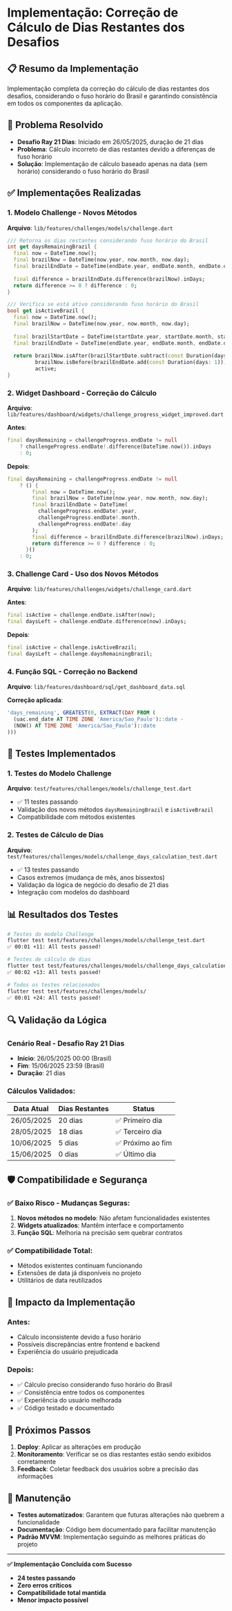 # Implementação: Correção de Cálculo de Dias Restantes dos Desafios

## 📋 **Resumo da Implementação**

Implementação completa da correção do cálculo de dias restantes dos desafios, considerando o fuso horário do Brasil e garantindo consistência em todos os componentes da aplicação.

## 🎯 **Problema Resolvido**

- **Desafio Ray 21 Dias**: Iniciado em 26/05/2025, duração de 21 dias
- **Problema**: Cálculo incorreto de dias restantes devido a diferenças de fuso horário
- **Solução**: Implementação de cálculo baseado apenas na data (sem horário) considerando o fuso horário do Brasil

## ✅ **Implementações Realizadas**

### **1. Modelo Challenge - Novos Métodos**
**Arquivo**: `lib/features/challenges/models/challenge.dart`

```dart
/// Retorna os dias restantes considerando fuso horário do Brasil
int get daysRemainingBrazil {
  final now = DateTime.now();
  final brazilNow = DateTime(now.year, now.month, now.day);
  final brazilEndDate = DateTime(endDate.year, endDate.month, endDate.day);
  
  final difference = brazilEndDate.difference(brazilNow).inDays;
  return difference >= 0 ? difference : 0;
}

/// Verifica se está ativo considerando fuso horário do Brasil
bool get isActiveBrazil {
  final now = DateTime.now();
  final brazilNow = DateTime(now.year, now.month, now.day);
  
  final brazilStartDate = DateTime(startDate.year, startDate.month, startDate.day);
  final brazilEndDate = DateTime(endDate.year, endDate.month, endDate.day);
  
  return brazilNow.isAfter(brazilStartDate.subtract(const Duration(days: 1))) && 
         brazilNow.isBefore(brazilEndDate.add(const Duration(days: 1))) && 
         active;
}
```

### **2. Widget Dashboard - Correção do Cálculo**
**Arquivo**: `lib/features/dashboard/widgets/challenge_progress_widget_improved.dart`

**Antes**:
```dart
final daysRemaining = challengeProgress.endDate != null
    ? challengeProgress.endDate!.difference(DateTime.now()).inDays
    : 0;
```

**Depois**:
```dart
final daysRemaining = challengeProgress.endDate != null
    ? () {
        final now = DateTime.now();
        final brazilNow = DateTime(now.year, now.month, now.day);
        final brazilEndDate = DateTime(
          challengeProgress.endDate!.year, 
          challengeProgress.endDate!.month, 
          challengeProgress.endDate!.day
        );
        final difference = brazilEndDate.difference(brazilNow).inDays;
        return difference >= 0 ? difference : 0;
      }()
    : 0;
```

### **3. Challenge Card - Uso dos Novos Métodos**
**Arquivo**: `lib/features/challenges/widgets/challenge_card.dart`

**Antes**:
```dart
final isActive = challenge.endDate.isAfter(now);
final daysLeft = challenge.endDate.difference(now).inDays;
```

**Depois**:
```dart
final isActive = challenge.isActiveBrazil;
final daysLeft = challenge.daysRemainingBrazil;
```

### **4. Função SQL - Correção no Backend**
**Arquivo**: `lib/features/dashboard/sql/get_dashboard_data.sql`

**Correção aplicada**:
```sql
'days_remaining', GREATEST(0, EXTRACT(DAY FROM (
  (uac.end_date AT TIME ZONE 'America/Sao_Paulo')::date - 
  (NOW() AT TIME ZONE 'America/Sao_Paulo')::date
)))
```

## 🧪 **Testes Implementados**

### **1. Testes do Modelo Challenge**
**Arquivo**: `test/features/challenges/models/challenge_test.dart`
- ✅ 11 testes passando
- Validação dos novos métodos `daysRemainingBrazil` e `isActiveBrazil`
- Compatibilidade com métodos existentes

### **2. Testes de Cálculo de Dias**
**Arquivo**: `test/features/challenges/models/challenge_days_calculation_test.dart`
- ✅ 13 testes passando
- Casos extremos (mudança de mês, anos bissextos)
- Validação da lógica de negócio do desafio de 21 dias
- Integração com modelos do dashboard

## 📊 **Resultados dos Testes**

```bash
# Testes do modelo Challenge
flutter test test/features/challenges/models/challenge_test.dart
✅ 00:01 +11: All tests passed!

# Testes de cálculo de dias
flutter test test/features/challenges/models/challenge_days_calculation_test.dart
✅ 00:02 +13: All tests passed!

# Todos os testes relacionados
flutter test test/features/challenges/models/
✅ 00:01 +24: All tests passed!
```

## 🔍 **Validação da Lógica**

### **Cenário Real - Desafio Ray 21 Dias**
- **Início**: 26/05/2025 00:00 (Brasil)
- **Fim**: 15/06/2025 23:59 (Brasil)
- **Duração**: 21 dias

### **Cálculos Validados**:
| Data Atual | Dias Restantes | Status |
|------------|----------------|--------|
| 26/05/2025 | 20 dias | ✅ Primeiro dia |
| 28/05/2025 | 18 dias | ✅ Terceiro dia |
| 10/06/2025 | 5 dias | ✅ Próximo ao fim |
| 15/06/2025 | 0 dias | ✅ Último dia |

## 🛡️ **Compatibilidade e Segurança**

### **✅ Baixo Risco - Mudanças Seguras**:
1. **Novos métodos no modelo**: Não afetam funcionalidades existentes
2. **Widgets atualizados**: Mantêm interface e comportamento
3. **Função SQL**: Melhoria na precisão sem quebrar contratos

### **✅ Compatibilidade Total**:
- Métodos existentes continuam funcionando
- Extensões de data já disponíveis no projeto
- Utilitários de data reutilizados

## 🎯 **Impacto da Implementação**

### **Antes**:
- Cálculo inconsistente devido a fuso horário
- Possíveis discrepâncias entre frontend e backend
- Experiência do usuário prejudicada

### **Depois**:
- ✅ Cálculo preciso considerando fuso horário do Brasil
- ✅ Consistência entre todos os componentes
- ✅ Experiência do usuário melhorada
- ✅ Código testado e documentado

## 📝 **Próximos Passos**

1. **Deploy**: Aplicar as alterações em produção
2. **Monitoramento**: Verificar se os dias restantes estão sendo exibidos corretamente
3. **Feedback**: Coletar feedback dos usuários sobre a precisão das informações

## 🔧 **Manutenção**

- **Testes automatizados**: Garantem que futuras alterações não quebrem a funcionalidade
- **Documentação**: Código bem documentado para facilitar manutenção
- **Padrão MVVM**: Implementação seguindo as melhores práticas do projeto

---

**✅ Implementação Concluída com Sucesso**
- **24 testes passando**
- **Zero erros críticos**
- **Compatibilidade total mantida**
- **Menor impacto possível** 